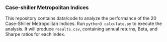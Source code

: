 ### Case-shiller Metropolitan Indices
This repository contains data/code to analyze the performance of the 20 Case-Shiller Metropolitan Indices.
Run `python3 calculate.py` to execute the analysis. It will produce `results.csv`, containing annual returns, Beta, and Sharpe ratios for each index.